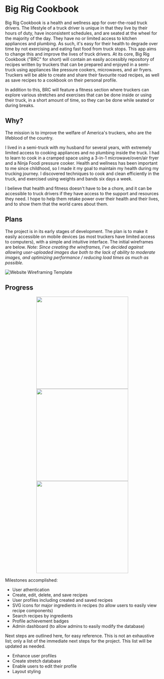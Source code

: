 # Big Rig Cookbook

Big Rig Cookbook is a health and wellness app for over-the-road truck drivers. The lifestyle of a truck driver is unique in that they live by their hours of duty, have inconsistent schedules, and are seated at the wheel for the majority of the day. They have no or limited access to kitchen appliances and plumbing. As such, it's easy for their health to degrade over time by not exercising and eating fast food from truck stops.
This app aims to change this and improve the lives of truck drivers. At its core, Big Rig Cookbook ("BRC" for short) will contain an easily accessibly repository of recipes written by truckers that can be prepared and enjoyed in a semi-truck using appliances like pressure cookers, microwaves, and air fryers. Truckers will be able to create and share their favourite road recipes, as well as save recipes to a cookbook on their personal profile.

In addition to this, BRC will feature a fitness section where truckers can explore various stretches and exercises that can be done inside or using their truck, in a short amount of time, so they can be done while seated or during breaks.

## Why?

The mission is to improve the welfare of America's truckers, who are the lifeblood of the country. 

I lived in a semi-truck with my husband for several years, with extremely limited access to cooking appliances and no plumbing inside the truck. I had to learn to cook in a cramped space using a 3-in-1 microwave/oven/air fryer and a Ninja Foodi pressure cooker. Health and wellness has been important to me since childhood, so I made it my goal to maintain my health during my trucking journey. I discovered techniques to cook and clean efficiently in the truck, and exercised using weights and bands six days a week. 

I believe that health and fitness doesn't have to be a chore, and it can be accessible to truck drivers if they have access to the support and resources they need. I hope to help them retake power over their health and their lives, and to show them that the world cares about them.

## Plans

The project is in its early stages of development. The plan is to make it easily accessible on mobile devices (as most truckers have limited access to computers), with a simple and intuitive interface. The initial wireframes are below. *Note: Since creating the wireframes, I've decided against allowing user-uploaded images due both to the lack of ability to moderate images, and optimizing performance / reducing load times as much as possible.*

![Website Wireframing Template](https://github.com/devlarabar/big-rig-cookbook/assets/122644200/6b510685-86bd-4747-b029-d50eb496bd33)

## Progress

<p align="center">
<img src="https://github.com/devlarabar/big-rig-cookbook/assets/122644200/79071cc9-6061-4bc7-9735-00fda297fddc" width="300">
<img src="https://github.com/devlarabar/big-rig-cookbook/assets/122644200/102c9766-bf73-4d45-811e-28463674f1d2" width="300">
<img src="https://github.com/devlarabar/big-rig-cookbook/assets/122644200/46962552-584f-4469-ba1e-90df2482272a" width="300">
</p>

Milestones accomplished:
- User athentication
- Create, edit, delete, and save recipes
- User profiles including created and saved recipes
- SVG icons for major ingredients in recipes (to allow users to easily view recipe components)
- Search recipes by ingredients
- Profile achievement badges
- Admin dashboard (to allow admins to easily modify the database)

Next steps are outlined here, for easy reference. This is not an exhaustive list; only a list of the immediate next steps for the project. This list will be updated as needed.

- Enhance user profiles
- Create stretch database
- Enable users to edit their profile
- Layout styling
